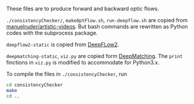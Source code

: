These files are to produce forward and backward optic flows.

`./consistencyChecker/`, `makeOptFlow.sh`, `run-deepflow.sh`
are copied from [manuelruder/artistic-videos](https://github.com/manuelruder/artistic-videos).
But bash commands are rewritten as Python codes with the subprocess package.

`deepflow2-static` is copied from [DeepFLow2](https://thoth.inrialpes.fr/src/deepflow/).

`deepmatching-static`, `viz.py` are copied form [DeepMatching](https://thoth.inrialpes.fr/src/deepmatching/).
The `print` finctions in `viz.py` is modified to accommodate for Python3.x.

To compile the files in `./consistencyChecker`, run
```bash
cd consistencyChecker
make
cd ..
```